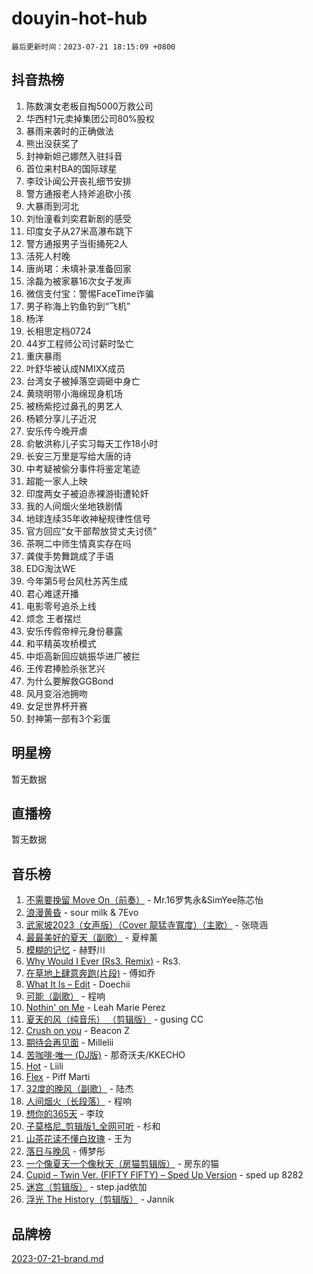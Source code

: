 # douyin-hot-hub

`最后更新时间：2023-07-21 18:15:09 +0800`

## 抖音热榜

1. 陈数演女老板自掏5000万救公司
1. 华西村1元卖掉集团公司80%股权
1. 暴雨来袭时的正确做法
1. 熊出没获奖了
1. 封神新妲己娜然入驻抖音
1. 首位来村BA的国际球星
1. 李玟讣闻公开丧礼细节安排
1. 警方通报老人持斧追砍小孩
1. 大暴雨到河北
1. 刘怡潼看刘奕君新剧的感受
1. 印度女子从27米高瀑布跳下
1. 警方通报男子当街捅死2人
1. 活死人村晚
1. 唐尚珺：未填补录准备回家
1. 涂磊为被家暴16次女子发声
1. 微信支付宝：警惕FaceTime诈骗
1. 男子称海上钓鱼钓到“飞机”
1. 杨洋
1. 长相思定档0724
1. 44岁工程师公司讨薪时坠亡
1. 重庆暴雨
1. 叶舒华被认成NMIXX成员
1. 台湾女子被掉落空调砸中身亡
1. 黄晓明带小海绵现身机场
1. 被杨紫挖过鼻孔的男艺人
1. 杨颖分享儿子近况
1. 安乐传今晚开虐
1. 俞敏洪称儿子实习每天工作18小时
1. 长安三万里是写给大唐的诗
1. 中考疑被偷分事件将鉴定笔迹
1. 超能一家人上映
1. 印度两女子被迫赤裸游街遭轮奸
1. 我的人间烟火坐地铁剧情
1. 地球连续35年收神秘规律性信号
1. 官方回应“女干部帮放贷丈夫讨债”
1. 茶啊二中师生情真实存在吗
1. 龚俊手势舞跳成了手语
1. EDG淘汰WE
1. 今年第5号台风杜苏芮生成
1. 君心难逑开播
1. 电影零号追杀上线
1. 烦念 王者摆烂
1. 安乐传假帝梓元身份暴露
1. 和平精英攻桥模式
1. 中炬高新回应姚振华进厂被拦
1. 王传君捧脸杀张艺兴
1. 为什么要解救GGBond
1. 风月变浴池拥吻
1. 女足世界杯开赛
1. 封神第一部有3个彩蛋

## 明星榜

暂无数据

## 直播榜

暂无数据

## 音乐榜

1. [不需要挽留 Move On（前奏）](https://sf3-cdn-tos.douyinstatic.com/obj/tos-cn-ve-2774/ooCBhgCCkF4nExzQL9WZSUbitfA8IsDkgQIYhe) - Mr.16罗隽永&SimYee陈芯怡
1. [浪漫黄昏](https://sf6-cdn-tos.douyinstatic.com/obj/tos-cn-ve-2774/a2e4e0b8cf8b4cc0a6bfed7cd21bd5a0) - sour milk & 7Evo
1. [武家坡2023（女声版）（Cover 龍猛寺寬度）（主歌）](https://sf6-cdn-tos.douyinstatic.com/obj/tos-cn-ve-2774/oEIACj0tGBoytgZUwEUCP8DAIgnZfwGIfb9xjD) - 张晓涵
1. [最最美好的夏天（副歌）](https://sf6-cdn-tos.douyinstatic.com/obj/tos-cn-ve-2774/o4FMghDLZkPIkCutdrsXlbTHcaZztBfeCp9AFS) - 夏梓薰
1. [模糊的记忆](https://sf6-cdn-tos.douyinstatic.com/obj/tos-cn-ve-2774/ocrRNOQnkB1MNO9eD1sd3CIytBehbIbglZUFAT) - 赫野川
1. [Why Would I Ever (Rs3. Remix)](https://sf6-cdn-tos.douyinstatic.com/obj/tos-cn-ve-2774/oQNX0xZhO8IXeCRjCJQUZzkfQNLi2ItDAzEBgz) - Rs3.
1. [在草地上肆意奔跑(片段)](https://sf3-cdn-tos.douyinstatic.com/obj/tos-cn-ve-2774/8831d494742f45dabdfa8adb8b817259) - 傅如乔
1. [What It Is – Edit](https://sf3-cdn-tos.douyinstatic.com/obj/tos-cn-ve-2774/o0mszhwrI3yCyGWBMAaQUof2lTzIXANSLrBh4L) - Doechii
1. [可能（副歌）](https://sf6-cdn-tos.douyinstatic.com/obj/tos-cn-ve-2774/cde1731888894259b333569393c2fb51) - 程响
1. [Nothin' on Me](https://sf6-cdn-tos.douyinstatic.com/obj/tos-cn-ve-2774/4db3d954346848aaa9ec9709bb1eace1) - Leah Marie Perez
1. [夏天的风（纯音乐） （剪辑版）](https://sf6-cdn-tos.douyinstatic.com/obj/tos-cn-ve-2774/oUzLjBZZFQAoNRmGokEeD5zfQCObp6UeFAnTa6) - gusing CC
1. [Crush on you](https://sf3-cdn-tos.douyinstatic.com/obj/tos-cn-ve-2774/b23c3d5786714e90898fb2a43fb44ff7) - Beacon Z
1. [期待会再见面](https://sf3-cdn-tos.douyinstatic.com/obj/tos-cn-ve-2774/oILtyb5PbgnZnnFogRIDCNBDmAzeQk8BjThRfX) - Millelii
1. [苦咖啡·唯一 (DJ版)](https://sf3-cdn-tos.douyinstatic.com/obj/tos-cn-ve-2774/oohZWXUzNXlh9bzpBgNUfJCQHGILwWgDBaejQt) - 那奇沃夫/KKECHO
1. [Hot](https://sf3-cdn-tos.douyinstatic.com/obj/tos-cn-ve-2774/a63be641febf4335a8996c8a877dee1c) - Liili
1. [Flex](https://sf6-cdn-tos.douyinstatic.com/obj/tos-cn-ve-2774/fdd81ae057724bbe9f599a36af513da8) - Piff Marti
1. [32度的晚风（副歌）](https://sf6-cdn-tos.douyinstatic.com/obj/tos-cn-ve-2774/o8mEd4CARee2Lv5ReRW2KyIyZ9Q1YojfPZyXHA) - 陆杰
1. [人间烟火（长段落）](https://sf6-cdn-tos.douyinstatic.com/obj/tos-cn-ve-2774/eeb7f9f284d74db097f8341ace44bfa2) - 程响
1. [想你的365天](https://sf3-cdn-tos.douyinstatic.com/obj/tos-cn-ve-2774/f9f7574abe01480a95d11e74817984b4) - 李玟
1. [子莫格尼_剪辑版1_全网可听](https://sf3-cdn-tos.douyinstatic.com/obj/tos-cn-ve-2774/okgjBiZZDqmeFfACngDQ48okZJ9knBMDtbwo8Q) - 杉和
1. [山茶花读不懂白玫瑰](https://sf6-cdn-tos.douyinstatic.com/obj/tos-cn-ve-2774/osfn8B7DktrRHEPJgPCfDbw7QDQEkwC16BxZg9) - 王为
1. [落日与晚风](https://sf6-cdn-tos.douyinstatic.com/obj/tos-cn-ve-2774/oIGWNBzwrUqAmfsCxckzkGhWQIaAAUgU19HChy) - 傅梦彤
1. [一个像夏天一个像秋天（房猫剪辑版）](https://sf6-cdn-tos.douyinstatic.com/obj/tos-cn-ve-2774/a5a649d88ef0437b918efc8be7005a59) - 房东的猫
1. [Cupid – Twin Ver. (FIFTY FIFTY) – Sped Up Version](https://sf3-cdn-tos.douyinstatic.com/obj/tos-cn-ve-2774/oMonQQ6t8nCfUnw44y8XBZkJytCgEBtWYebB2D) - sped up 8282
1. [迷宫（剪辑版）](https://sf6-cdn-tos.douyinstatic.com/obj/tos-cn-ve-2774/oUkKabRnnDiI8GjaQrDHYQh0VCgQB0AA4ezefF) - step.jad依加
1. [浮光 The History（剪辑版）](https://sf3-cdn-tos.douyinstatic.com/obj/tos-cn-ve-2774/oIkABGgUD0nCgDneOBBKSj79UBoAZtQjIi3fbl) - Jannik

## 品牌榜

[2023-07-21-brand.md](2023-07-21-brand.md)
